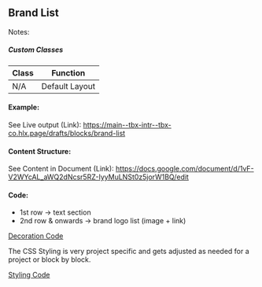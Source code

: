 ## Brand List

Notes:

##### Custom Classes 
|  Class | Function   |  
|--------|------------|
| N/A | Default Layout |  

#### Example:
See Live output (Link):
https://main--tbx-intr--tbx-co.hlx.page/drafts/blocks/brand-list

#### Content Structure:

See Content in Document (Link):
https://docs.google.com/document/d/1vF-V2WYcAL_aWQ2dNcsr5RZ-IyyMuLNSt0z5jorW1BQ/edit

#### Code:
- 1st row -> text section
- 2nd row & onwards -> brand logo list (image + link)

[Decoration Code](brand-list.js)

The CSS Styling is very project specific and gets adjusted as needed for a project or block by block.

[Styling Code](brand-list.css)